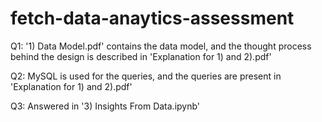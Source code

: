 # fetch-data-anaytics-assessment

Q1: '1) Data Model.pdf' contains the data model, and the thought process behind the design is described in 'Explanation for 1) and 2).pdf'

Q2: MySQL is used for the queries, and the queries are present in 'Explanation for 1) and 2).pdf'

Q3: Answered in '3) Insights From Data.ipynb'
